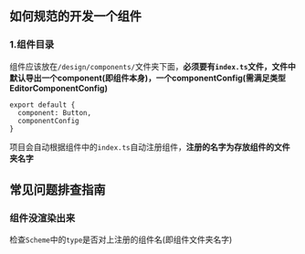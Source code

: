 ## 如何规范的开发一个组件

### 1.组件目录

组件应该放在`/design/components/`文件夹下面，**必须要有`index.ts`文件，文件中默认导出一个component(即组件本身)，一个componentConfig(需满足类型EditorComponentConfig)**

```tsx
export default {
  component: Button,
  componentConfig
}
```

项目会自动根据组件中的`index.ts`自动注册组件，**注册的名字为存放组件的文件夹名字**


## 常见问题排查指南

### 组件没渲染出来
检查`Scheme`中的`type`是否对上注册的组件名(即组件文件夹名字)
